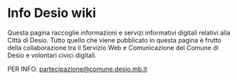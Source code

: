 # Info Desio wiki

Questa pagina raccoglie informazioni e servizi informativi digitali relativi alla Città di Desio. Tutto quello che viene pubblicato in questa pagina è frutto della collaborazione tra il Servizio Web e Comunicazione del Comune di Desio e volontari civici digitali.

PER INFO: [partecipazione@comune.desio.mb.it](mailto:partecipazione@comune.desio.mb.it)
